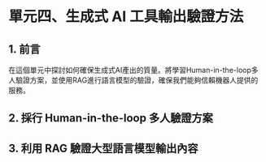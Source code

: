 # 單元四、生成式 AI 工具輸出驗證方法

## 1. 前言
在這個單元中探討如何確保生成式AI產出的質量。將學習Human-in-the-loop多人驗證方案，並使用RAG進行語言模型的驗證，確保我們能夠信賴機器人提供的服務。

## 2. 採行 Human-in-the-loop 多人驗證方案

## 3. 利用 RAG 驗證大型語言模型輸出內容